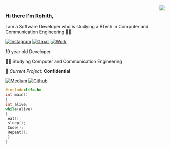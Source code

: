 <img align='right' src="https://github-readme-stats.vercel.app/api?username=rohith1125&show_icons=true">

### Hi there I'm Rohith,

I am a Software Developer who is studying a BTech in Computer and Communication Engineering
👨‍💻.

[![Instagram](https://img.shields.io/static/v1?label=Instagram&message=%20&color=orange&logo=Instagram&style=flat-square&logoColor=white)](https://www.instagram.com/lucafluri/)
[![Gmail](https://img.shields.io/static/v1?label=Rohith&message=%20&color=red&logo=gmail&style=flat-square&logoColor=white)](mailto:tanukusai.sai52@gmail.com)
[![Work](https://img.shields.io/static/v1?label=Rohith&message=%20&color=blue&logo=microsoft&style=flat-square&logoColor=white)](mailto:tanuku.sairohith@learner.manipal.edu)

19 year old Developer  
 
👨‍🎓 Studying Computer and Communication Engineering

🚧 *Current Project:* **Confidential**



<a href="https://medium.com/@tanukusai.sai52" target="_blank"><img alt="Medium" src="https://img.shields.io/badge/medium-%2312100E.svg?&style=for-the-badge&logo=medium&logoColor=white" /></a>
<a href="https://github.com/rohith1125" target="_blank"><img alt="Github" src="https://img.shields.io/badge/GitHub-%2312100E.svg?&style=for-the-badge&logo=Github&logoColor=white" /></a>


```C
#include<life.h>
int main()
{
int alive;
while(alive)
{
 eat();
 sleep();
 Code();
 Repeat();
 }
}
```

